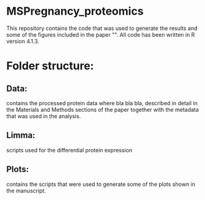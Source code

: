 # MSPregnancy_proteomics
This repository contains the code that was used to generate the results and some of the figures included in the paper "". All code has been written in R version 4.1.3. 

# **Folder structure:**

## **Data:** 
contains the processed protein data where bla bla bla, described in detail in the Materials and Methods sections of the paper together with the metadata that was used in the analysis. 

## **Limma:** 
scripts used for the differential protein expression 

## **Plots:** 
contains the scripts that were used to generate some of the plots shown in the manuscript.  


